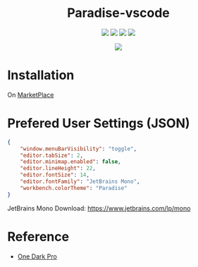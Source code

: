 <h1 align="center">Paradise-vscode</h1>

<p align="center">
  <a href="https://github.com/Manas140/Paradise-vscode/stargazers"><img src="https://img.shields.io/github/stars/Manas140/Paradise-vscode?colorA=151515&colorB=B66467&style=for-the-badge"></a>
  <a href="https://github.com/Manas140/Paradise-vscode/issues"><img src="https://img.shields.io/github/issues/Manas140/Paradise-vscode?colorA=151515&colorB=8C977D&style=for-the-badge"></a>
  <a href="https://github.com/Manas140/Paradise-vscode/network/members"><img src="https://img.shields.io/github/forks/Manas140/Paradise-vscode?colorA=151515&colorB=D9BC8C&style=for-the-badge"></a>
  <img src="https://img.shields.io/static/v1?label=license&message=MIT&color=8DA3B9&labelColor=151515&style=for-the-badge">
</p>

<p align="center">
  <img src="https://github.com/paradise-theme/vscode/raw/HEAD/preview.png">
</p>

# Installation

On [MarketPlace](https://marketplace.visualstudio.com/items?itemName=Manas.paradise-vscode)

# Prefered User Settings (JSON)

```json
{
    "window.menuBarVisibility": "toggle",
    "editor.tabSize": 2,
    "editor.minimap.enabled": false,
    "editor.lineHeight": 22,
    "editor.fontSize": 14,
    "editor.fontFamily": "JetBrains Mono",
    "workbench.colorTheme": "Paradise"
}
```

JetBrains Mono Download: https://www.jetbrains.com/lp/mono

# Reference

- [One Dark Pro](https://github.com/Binaryify/OneDark-Pro)
